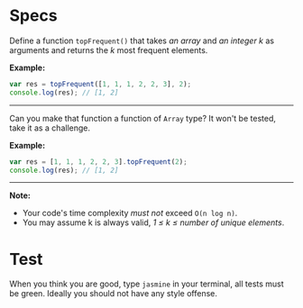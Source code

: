 # Specs

Define a function `topFrequent()` that takes *an array* and *an integer k* as
arguments and returns the *k* most frequent elements.

**Example:**

```javascript
var res = topFrequent([1, 1, 1, 2, 2, 3], 2);
console.log(res); // [1, 2]
```

***

Can you make that function a function of `Array` type? It won't be tested,
take it as a challenge.

**Example:**

```javascript
var res = [1, 1, 1, 2, 2, 3].topFrequent(2);
console.log(res); // [1, 2]
```

***

**Note:**

* Your code's time complexity *must not* exceed `O(n log n)`.
* You may assume k is always valid, *1 ≤ k ≤ number of unique elements*.

# Test

When you think you are good, type `jasmine` in your terminal, all tests must be
green. Ideally you should not have any style offense.
